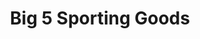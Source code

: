 ---
title: "Big 5 Sporting Goods"
url: /mesa/big-5-sporting-goods-south-gilbert-road/
shop: sports
---